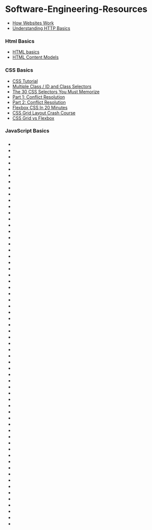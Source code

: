 # Software-Engineering-Resources

* [How Websites Work](https://www.quackit.com/how-websites-work/)
* [Understanding HTTP Basics](http://www.steves-internet-guide.com/http-basics/)

<h3> Html Basics </h3>

* [HTML basics](http://www.steves-internet-guide.com/http-basics/)
* [HTML Content Models](https://www.coursera.org/lecture/html-css-javascript-for-web-developers/lecture-5-html-content-models-tGE9y)

<h3> CSS Basics </h3>

* [CSS Tutorial](https://www.w3schools.com/css/)
* [Multiple Class / ID and Class Selectors](https://css-tricks.com/multiple-class-id-selectors/)
* [The 30 CSS Selectors You Must Memorize](https://code.tutsplus.com/tutorials/the-30-css-selectors-you-must-memorize--net-16048)
* [Part 1: Conflict Resolution](https://code.tutsplus.com/tutorials/the-30-css-selectors-you-must-memorize--net-16048)
* [Part 2: Conflict Resolution](https://www.coursera.org/lecture/html-css-javascript-for-web-developers/lecture-17-part-2-conflict-resolution-5OuBt)
* [Flexbox CSS In 20 Minutes](https://www.youtube.com/watch?v=JJSoEo8JSnc)
* [CSS Grid Layout Crash Course](https://www.youtube.com/watch?v=jV8B24rSN5o)
* [CSS Grid vs Flexbox](https://www.youtube.com/watch?v=RSIclWvNTdQ)

<h3> JavaScript Basics <h3>
  
* []()
* []()
* []()
* []()
* []()
* []()
* []()
* []()
* []()
* []()
* []()
* []()
* []()
* []()
* []()
* []()
* []()
* []()
* []()
* []()
* []()
* []()
* []()
* []()
* []()
* []()
* []()
* []()
* []()
* []()
* []()
* []()
* []()
* []()
* []()
* []()
* []()
* []()
* []()
* []()
* []()
* []()
* []()
* []()
* []()
* []()
* []()
* []()
* []()
* []()
* []()
* []()
* []()
* []()
* []()
* []()
* []()
* []()
* []()
* []()
* []()
* []()
